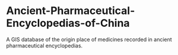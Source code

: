 # Ancient-Pharmaceutical-Encyclopedias-of-China
A GIS database of the origin place of medicines recorded in ancient pharmaceutical encyclopedias.
